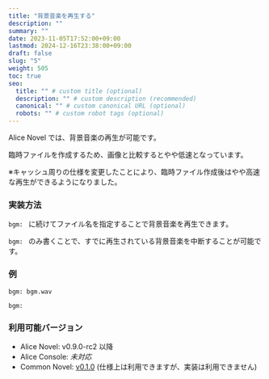 ```yaml
---
title: "背景音楽を再生する"
description: ""
summary: ""
date: 2023-11-05T17:52:00+09:00
lastmod: 2024-12-16T23:38:00+09:00
draft: false
slug: "5"
weight: 505
toc: true
seo:
  title: "" # custom title (optional)
  description: "" # custom description (recommended)
  canonical: "" # custom canonical URL (optional)
  robots: "" # custom robot tags (optional)
---
```


Alice Novel では、背景音楽の再生が可能です。

臨時ファイルを作成するため、画像と比較するとやや低速となっています。

※キャッシュ周りの仕様を変更したことにより、臨時ファイル作成後はやや高速な再生ができるようになりました。

### 実装方法

`bgm: ` に続けてファイル名を指定することで背景音楽を再生できます。

`bgm: ` のみ書くことで、すでに再生されている背景音楽を中断することが可能です。

### 例

```anov
bgm: bgm.wav
```

```anov
bgm: 
```

### 利用可能バージョン

- Alice Novel: v0.9.0-rc2 以降
- Alice Console: *未対応*
- Common Novel: [v0.1.0](https://github.com/AliceNovel/CommonNovel/blob/v0.1.0/docs/v0.1.x/v0.1.0.ja.md#45-音声再生) (仕様上は利用できますが、実装は利用できません)
